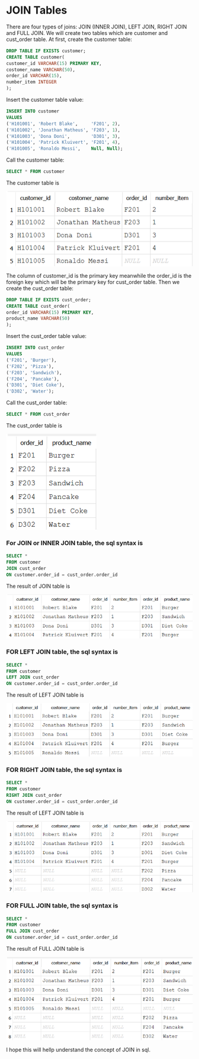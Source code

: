 # JOIN Tables

There are four types of joins: JOIN (INNER JOIN), LEFT JOIN, RIGHT JOIN and FULL JOIN. We will create two tables which are customer and cust_order table. At first, create the customer table:
```sql
DROP TABLE IF EXISTS customer;
CREATE TABLE customer(
customer_id VARCHAR(15) PRIMARY KEY,
costomer_name VARCHAR(50),
order_id VARCHAR(15),
number_item INTEGER
);
```
Insert the customer table value:
```sql
INSERT INTO customer
VALUES 
('H101001', 'Robert Blake',     'F201', 2),
('H101002', 'Jonathan Matheus', 'F203', 1),
('H101003', 'Dona Doni',        'D301', 3),
('H101004', 'Patrick Kluivert', 'F201', 4),
('H101005', 'Ronaldo Messi',    Null, Null);
```
Call the customer table:
```sql
SELECT * FROM customer
```

The customer table is

![JOIN](https://github.com/imdwipayana/DB-Browser-for-SQLite/blob/main/SQL%20Introduction/JOIN/image/table_1.png) 

The column of customer_id is the primary key meanwhile the order_id is the foreign key which will be the primary key for cust_order table. Then we create the cust_order table:
```sql
DROP TABLE IF EXISTS cust_order;
CREATE TABLE cust_order(
order_id VARCHAR(15) PRIMARY KEY,
product_name VARCHAR(50)
);
```
Insert the cust_order table value:
```sql
INSERT INTO cust_order
VALUES
('F201', 'Burger'),
('F202', 'Pizza'),
('F203', 'Sandwich'),
('F204', 'Pancake'),
('D301', 'Diet Coke'),
('D302', 'Water');
```
Call the cust_order table:
```sql
SELECT * FROM cust_order
```

The cust_order table is

![JOIN](https://github.com/imdwipayana/DB-Browser-for-SQLite/blob/main/SQL%20Introduction/JOIN/image/table_2.png) 

### For JOIN or INNER JOIN table, the sql syntax is
```sql
SELECT *
FROM customer
JOIN cust_order
ON customer.order_id = cust_order.order_id
```
The result of JOIN table is

![JOIN](https://github.com/imdwipayana/DB-Browser-for-SQLite/blob/main/SQL%20Introduction/JOIN/image/join.png) 

### FOR LEFT JOIN table, the sql syntax is
```sql
SELECT *
FROM customer
LEFT JOIN cust_order
ON customer.order_id = cust_order.order_id
```
The result of LEFT JOIN table is

![JOIN](https://github.com/imdwipayana/DB-Browser-for-SQLite/blob/main/SQL%20Introduction/JOIN/image/left_join.png) 

### FOR RIGHT JOIN table, the sql syntax is
```sql
SELECT *
FROM customer
RIGHT JOIN cust_order
ON customer.order_id = cust_order.order_id
```
The result of LEFT JOIN table is

![JOIN](https://github.com/imdwipayana/DB-Browser-for-SQLite/blob/main/SQL%20Introduction/JOIN/image/right_join.png) 

### FOR FULL JOIN table, the sql syntax is
```sql
SELECT *
FROM customer
FULL JOIN cust_order
ON customer.order_id = cust_order.order_id
```
The result of FULL JOIN table is

![JOIN](https://github.com/imdwipayana/DB-Browser-for-SQLite/blob/main/SQL%20Introduction/JOIN/image/full_join.png) 

I hope this will hellp understand the concept of JOIN in sql.
